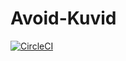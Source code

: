 # Avoid-Kuvid

[![CircleCI](https://circleci.com/gh/JulienTD/Avoid-Kuvid.svg?style=svg&circle-token=883a3d49dc6234ee0b76cc20d0a37768569c3044)](https://app.circleci.com/pipelines/github/JulienTD)